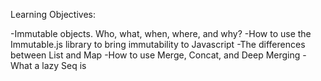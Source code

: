 Learning Objectives:

-Immutable objects. Who, what, when, where, and why?
-How to use the Immutable.js library to bring immutability to Javascript
-The differences between List and Map
-How to use Merge, Concat, and Deep Merging
-What a lazy Seq is
